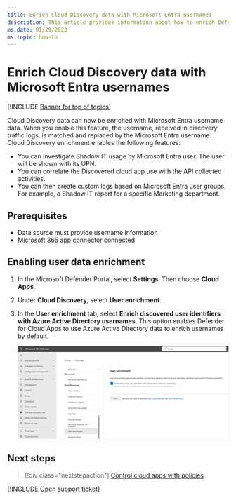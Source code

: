 ```yaml
---
title: Enrich Cloud Discovery data with Microsoft Entra usernames
description: This article provides information about how to enrich Defender for Cloud Apps Discovery data with Microsoft Entra usernames.
ms.date: 01/29/2023
ms.topic: how-to
---
```

# Enrich Cloud Discovery data with Microsoft Entra usernames

[!INCLUDE [Banner for top of topics](includes/)]

Cloud Discovery data can now be enriched with Microsoft Entra username data. When you enable this feature, the username, received in discovery traffic logs, is matched and replaced by the Microsoft Entra username. Cloud Discovery enrichment enables the following features:

- You can investigate Shadow IT usage by Microsoft Entra user. The user will be shown with its UPN.
- You can correlate the Discovered cloud app use with the API collected activities.
- You can then create custom logs based on Microsoft Entra user groups. For example, a Shadow IT report for a specific Marketing department.

## Prerequisites

- Data source must provide username information
- [Microsoft 365 app connector](./connect-office-365.md) connected

## Enabling user data enrichment

1. In the Microsoft Defender Portal, select **Settings**. Then choose **Cloud Apps**.

1. Under **Cloud Discovery**, select **User enrichment**.

1. In the **User enrichment** tab, select **Enrich discovered user identifiers with Azure Active Directory usernames**. This option enables Defender for Cloud Apps to use Azure Active Directory data to enrich usernames by default.

    ![Enrich Defender for Cloud Apps Discovery with Azure AD usernames.](media/discovery-enrichment.png)

## Next steps

> [!div class="nextstepaction"]
> [Control cloud apps with policies](control-cloud-apps-with-policies.md)

[!INCLUDE [Open support ticket](includes/support.md)]
